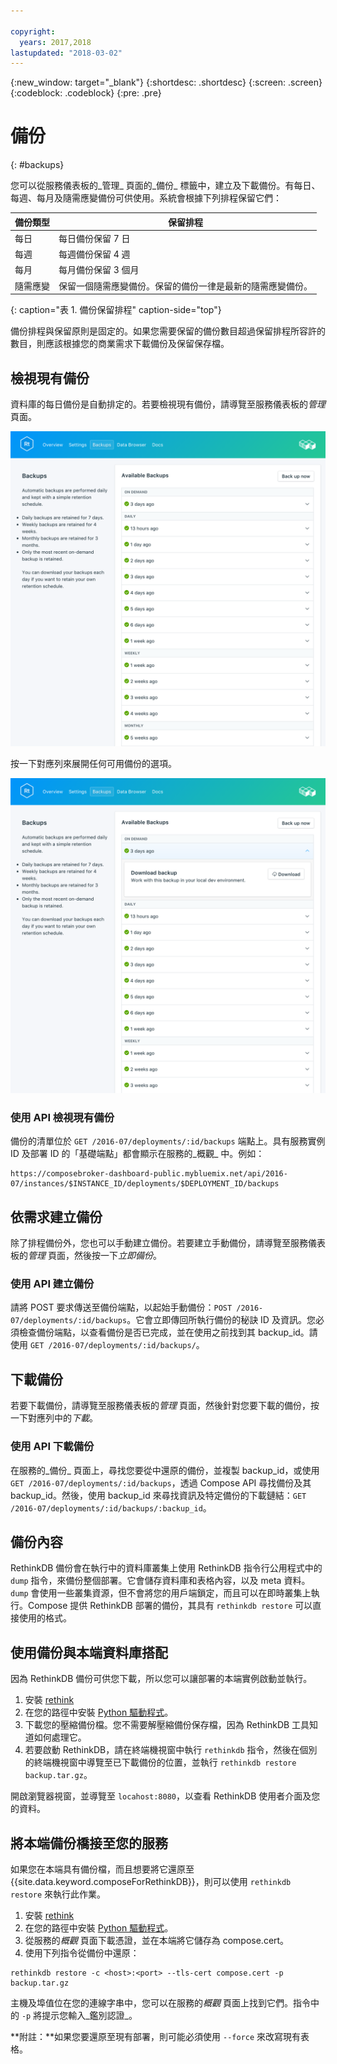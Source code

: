 ```yaml
---

copyright:
  years: 2017,2018
lastupdated: "2018-03-02"
---
```


{:new_window: target="_blank"}
{:shortdesc: .shortdesc}
{:screen: .screen}
{:codeblock: .codeblock}
{:pre: .pre}

# 備份
{: #backups}

您可以從服務儀表板的_管理_ 頁面的_備份_ 標籤中，建立及下載備份。有每日、每週、每月及隨需應變備份可供使用。系統會根據下列排程保留它們：

備份類型|保留排程
----------|-----------
每日|每日備份保留 7 日
每週|每週備份保留 4 週
每月|每月備份保留 3 個月
隨需應變|保留一個隨需應變備份。保留的備份一律是最新的隨需應變備份。
{: caption="表 1. 備份保留排程" caption-side="top"}

備份排程與保留原則是固定的。如果您需要保留的備份數目超過保留排程所容許的數目，則應該根據您的商業需求下載備份及保留保存檔。

## 檢視現有備份

資料庫的每日備份是自動排定的。若要檢視現有備份，請導覽至服務儀表板的*管理* 頁面。 

  ![備份](./images/rethink-backups-show.png "服務儀表板中的備份清單")

按一下對應列來展開任何可用備份的選項。

  ![備份選項](./images/rethink-backups-options.png "備份的選項。") 

### 使用 API 檢視現有備份

備份的清單位於 `GET /2016-07/deployments/:id/backups` 端點上。具有服務實例 ID 及部署 ID 的「基礎端點」都會顯示在服務的_概觀_ 中。例如： 
``` 
https://composebroker-dashboard-public.mybluemix.net/api/2016-07/instances/$INSTANCE_ID/deployments/$DEPLOYMENT_ID/backups
```  

## 依需求建立備份

除了排程備份外，您也可以手動建立備份。若要建立手動備份，請導覽至服務儀表板的*管理* 頁面，然後按一下*立即備份*。

### 使用 API 建立備份

請將 POST 要求傳送至備份端點，以起始手動備份：`POST /2016-07/deployments/:id/backups`。它會立即傳回所執行備份的秘訣 ID 及資訊。您必須檢查備份端點，以查看備份是否已完成，並在使用之前找到其 backup_id。請使用 `GET /2016-07/deployments/:id/backups/`。

## 下載備份

若要下載備份，請導覽至服務儀表板的*管理* 頁面，然後針對您要下載的備份，按一下對應列中的*下載*。

### 使用 API 下載備份

在服務的_備份_ 頁面上，尋找您要從中還原的備份，並複製 backup_id，或使用 `GET /2016-07/deployments/:id/backups`，透過 Compose API 尋找備份及其 backup_id。然後，使用 backup_id 來尋找資訊及特定備份的下載鏈結：`GET /2016-07/deployments/:id/backups/:backup_id`。

## 備份內容

RethinkDB 備份會在執行中的資料庫叢集上使用 RethinkDB 指令行公用程式中的 `dump` 指令，來備份整個部署。它會儲存資料庫和表格內容，以及 meta 資料。`dump` 會使用一些叢集資源，但不會將您的用戶端鎖定，而且可以在即時叢集上執行。Compose 提供 RethinkDB 部署的備份，其具有 `rethinkdb restore` 可以直接使用的格式。

## 使用備份與本端資料庫搭配

因為 RethinkDB 備份可供您下載，所以您可以讓部署的本端實例啟動並執行。

1. 安裝 [rethink](https://www.rethinkdb.com/docs/install/)
2. 在您的路徑中安裝 [Python 驅動程式](https://www.rethinkdb.com/docs/install-drivers/python/)。
3. 下載您的壓縮備份檔。您不需要解壓縮備份保存檔，因為 RethinkDB 工具知道如何處理它。
4. 若要啟動 RethinkDB，請在終端機視窗中執行 `rethinkdb` 指令，然後在個別的終端機視窗中導覽至已下載備份的位置，並執行 `rethinkdb restore backup.tar.gz`。

開啟瀏覽器視窗，並導覽至 `locahost:8080`，以查看 RethinkDB 使用者介面及您的資料。

## 將本端備份橋接至您的服務

如果您在本端具有備份檔，而且想要將它還原至 {{site.data.keyword.composeForRethinkDB}}，則可以使用 `rethinkdb restore` 來執行此作業。

1. 安裝 [rethink](https://www.rethinkdb.com/docs/install/)
2. 在您的路徑中安裝 [Python 驅動程式](https://www.rethinkdb.com/docs/install-drivers/python/)。
3. 從服務的*概觀* 頁面下載憑證，並在本端將它儲存為 compose.cert。
4. 使用下列指令從備份中還原：

  ```
  rethinkdb restore -c <host>:<port> --tls-cert compose.cert -p backup.tar.gz
  ```

主機及埠值位在您的連線字串中，您可以在服務的*概觀* 頁面上找到它們。指令中的 `-p` 將提示您輸入_鑑別認證_。

**附註：**如果您要還原至現有部署，則可能必須使用 `--force` 來改寫現有表格。
